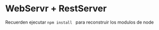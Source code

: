 # WebServr + RestServer

Recuerden ejecutar ```npm install ``` para reconstruir los modulos de node

